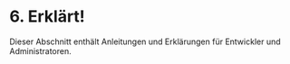 # 6. Erklärt!

Dieser Abschnitt enthält Anleitungen und Erklärungen für Entwickler und Administratoren.

